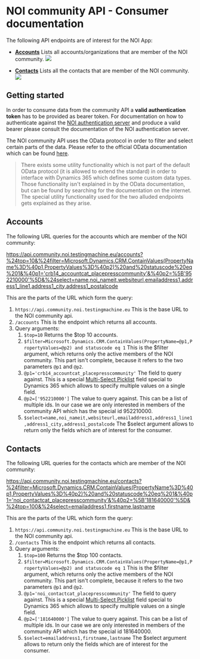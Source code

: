 <!--
SPDX-FileCopyrightText: NOI Techpark <digital@noi.bz.it>

SPDX-License-Identifier: CC0-1.0
-->

# NOI community API - Consumer documentation

The following API endpoints are of interest for the NOI App:

- **[Accounts](#accounts)**
  Lists all accounts/organizations that are member of the NOI community.
  ![](https://user-images.githubusercontent.com/7909989/158361210-dfcf557c-5ede-49ef-8807-f9bee3de43c5.png)

- **[Contacts](#contacts)**
  Lists all the contacts that are member of the NOI community.
  ![](https://user-images.githubusercontent.com/7909989/158358399-fcdf74f8-991d-4894-a856-faecd6f7f5ff.png)

## Getting started

In order to consume data from the community API a **valid authentication token** has to be provided as bearer token.
For documentation on how to authenticate against the [NOI authentication server](https://github.com/noi-techpark/authentication-server) and produce a valid bearer please consult the documentation of the NOI authentication server.

The NOI community API uses the OData protocol in order to filter and select certain parts of the data.
Please refer to the official OData documentation which can be found [here](https://www.odata.org/documentation/).

> There exists some utility functionality which is not part of the default OData protocol (it is allowed to extend the standard) in order to interface with Dynamics 365 which defines some custom data types. Those functionality isn't explained in by the OData documentation, but can be found by searching for the documentation on the internet. The special utility functionality used for the two alluded endpoints gets explained as they arise.

## Accounts

The following URL queries for the accounts which are member of the NOI community:

https://api.community.noi.testingmachine.eu/accounts?%24top=10&%24filter=Microsoft.Dynamics.CRM.ContainValues(PropertyName%3D%40p1,PropertyValues%3D%40p2)%20and%20statuscode%20eq%201&%40p1='crb14_accountcat_placepresscommunity'&%40p2=%5B'952210000'%5D&%24select=name,noi_nameit,websiteurl,emailaddress1,address1_line1,address1_city,address1_postalcode

This are the parts of the URL which form the query:

1. `https://api.community.noi.testingmachine.eu`
   This is the base URL to the NOI community api.
1. `/accounts`
   This is the endpoint which returns all accounts.
1. Query arguments:
    1. `$top=10`
    Returns the $top 10 accounts.
    1. `$filter=Microsoft.Dynamics.CRM.ContainValues(PropertyName=@p1,PropertyValues=@p2) and statuscode eq 1`
    This is the $filter argument, which returns only the active members of the NOI community.
    This part isn't complete, because it refers to the two parameters `@p1` and `@p2`.
    1. `@p1='crb14_accountcat_placepresscommunity'`
        The field to query against. This is a special [Multi-Select Picklist](https://docs.microsoft.com/en-us/dynamics365/customerengagement/on-premises/developer/multi-select-picklist) field special to Dynamics 365 which allows to specify multiple values on a single field.
    1. `@p2=['952210000']`
    The value to query against. This can be a list of multiple ids. In our case we are only interested in members of the community API which has the special id 952210000.
    1. `$select=name,noi_nameit,websiteurl,emailaddress1,address1_line1,address1_city,address1_postalcode`
    The $select argument allows to return only the fields which are of interest for the consumer.

## Contacts

The following URL queries for the contacts which are member of the NOI community:

https://api.community.noi.testingmachine.eu/contacts?%24filter=Microsoft.Dynamics.CRM.ContainValues(PropertyName%3D%40p1,PropertyValues%3D%40p2)%20and%20statuscode%20eq%201&%40p1='noi_contactcat_placepresscommunity'&%40p2=%5B'181640000'%5D&%24top=100&%24select=emailaddress1,firstname,lastname

This are the parts of the URL which form the query:

1. `https://api.community.noi.testingmachine.eu`
   This is the base URL to the NOI community api.
1. `/contacts`
   This is the endpoint which returns all contacts.
1. Query arguments:
    1. `$top=100`
    Returns the $top 100 contacts.
    1. `$filter=Microsoft.Dynamics.CRM.ContainValues(PropertyName=@p1,PropertyValues=@p2) and statuscode eq 1`
    This is the $filter argument, which returns only the active members of the NOI community.
    This part isn't complete, because it refers to the two parameters `@p1` and `@p2`.
    1. `@p1='noi_contactcat_placepresscommunity'`
        The field to query against. This is a special [Multi-Select Picklist](https://docs.microsoft.com/en-us/dynamics365/customerengagement/on-premises/developer/multi-select-picklist) field special to Dynamics 365 which allows to specify multiple values on a single field.
    1. `@p2=['181640000']`
    The value to query against. This can be a list of multiple ids. In our case we are only interested in members of the community API which has the special id 181640000.
    1. `$select=emailaddress1,firstname,lastname`
    The $select argument allows to return only the fields which are of interest for the consumer.
